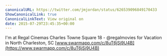 ```yaml
---
canonicalURL: https://twitter.com/jmjordan/status/626539096849170433
ShowCanonicalLink: true
CanonicalLinkText: View original on
date: 2015-07-29T23:45:35+00:00
---
```

I'm at Regal Cinemas Charles Towne Square 18 - @regalmovies for Vacation in North Charleston, SC [www.swarmapp.com/c/8uT6jSj9U4B](https://www.swarmapp.com/c/8uT6jSj9U4B)